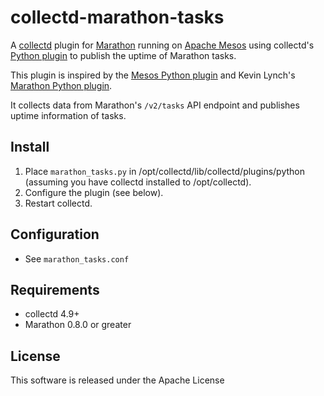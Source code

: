 collectd-marathon-tasks
=======================

A [collectd](http://collectd.org) plugin for [Marathon](https://mesosphere.github.io/marathon/) running on
[Apache Mesos](http://mesos.apache.org) using collectd's
[Python plugin](http://collectd.org/documentation/manpages/collectd-python.5.shtml) to publish the uptime of Marathon tasks.

This plugin is inspired by the [Mesos Python plugin](https://github.com/rayrod2030/collectd-mesos) and Kevin Lynch's [Marathon Python plugin](https://github.com/klynch/collectd-marathon).

It collects data from Marathon's `/v2/tasks` API endpoint and publishes uptime information of tasks.

Install
-------
 1. Place `marathon_tasks.py` in /opt/collectd/lib/collectd/plugins/python (assuming you have collectd installed to /opt/collectd).
 2. Configure the plugin (see below).
 3. Restart collectd.

Configuration
-------------
 * See `marathon_tasks.conf`

Requirements
------------
 * collectd 4.9+
 * Marathon 0.8.0 or greater

License
-------
This software is released under the Apache License
